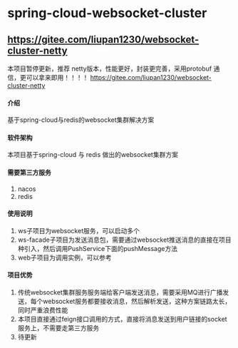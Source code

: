 # spring-cloud-websocket-cluster

## https://gitee.com/liupan1230/websocket-cluster-netty  
本项目暂停更新，推荐 netty版本，性能更好，封装更完善，采用protobuf 通信，更可以拿来即用！！！！ 
https://gitee.com/liupan1230/websocket-cluster-netty  

#### 介绍

基于spring-cloud与redis的websocket集群解决方案

#### 软件架构

本项目基于spring-cloud 与 redis 做出的websocket集群方案

#### 需要第三方服务

1. nacos
2. redis

#### 使用说明

1. ws子项目为websocket服务，可以启动多个
2. ws-facade子项目为发送消息包，需要通过websocket推送消息的直接在项目种引入，然后调用PushService下面的pushMessage方法
3. web子项目为调用实例，可以参考

#### 项目优势

1. 传统websocket集群服务服务端给客户端发送消息，需要采用MQ进行广播发送，每个websocket服务都要接收消息，然后解析发送，这种方案链路太长，同时严重浪费性能
2. 本项目直接通过feign接口调用的方式，直接将消息发送到用户链接的socket服务上，不需要走第三方服务
3. 待更新